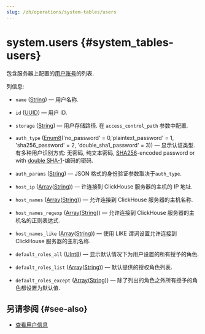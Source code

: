 ```yaml
---
slug: /zh/operations/system-tables/users
---
```

# system.users {#system_tables-users}

包含服务器上配置的[用户账号](../../operations/access-rights.md#user-account-management)的列表.

列信息:
-    `name` ([String](../../sql-reference/data-types/string.md)) — 用户名称.

-    `id` ([UUID](../../sql-reference/data-types/uuid.md)) — 用户 ID.

-    `storage` ([String](../../sql-reference/data-types/string.md)) — 用户存储路径. 在 `access_control_path` 参数中配置.

-    `auth_type` ([Enum8](../../sql-reference/data-types/enum.md)('no_password' = 0,'plaintext_password' = 1, 'sha256_password' = 2, 'double_sha1_password' = 3)) — 显示认证类型. 有多种用户识别方式: 无密码, 纯文本密码, [SHA256](https://ru.wikipedia.org/wiki/SHA-2)-encoded password or with [double SHA-1](https://ru.wikipedia.org/wiki/SHA-1)-编码的密码.

-    `auth_params` ([String](../../sql-reference/data-types/string.md)) — JSON 格式的身份验证参数取决于`auth_type`.

-    `host_ip` ([Array](../../sql-reference/data-types/array.md)([String](../../sql-reference/data-types/string.md))) — 许连接到 ClickHouse 服务器的主机的 IP 地址.

-    `host_names` ([Array](../../sql-reference/data-types/array.md)([String](../../sql-reference/data-types/string.md))) — 允许连接到 ClickHouse 服务器的主机名称.

-    `host_names_regexp` ([Array](../../sql-reference/data-types/array.md)([String](../../sql-reference/data-types/string.md))) — 允许连接到 ClickHouse 服务器的主机名的正则表达式.

-    `host_names_like` ([Array](../../sql-reference/data-types/array.md)([String](../../sql-reference/data-types/string.md))) — 使用 LIKE 谓词设置允许连接到 ClickHouse 服务器的主机名称.

-    `default_roles_all` ([UInt8](../../sql-reference/data-types/int-uint.md#uint-ranges)) — 显示默认情况下为用户设置的所有授予的角色.

-    `default_roles_list` ([Array](../../sql-reference/data-types/array.md)([String](../../sql-reference/data-types/string.md))) — 默认提供的授权角色列表.

-    `default_roles_except` ([Array](../../sql-reference/data-types/array.md)([String](../../sql-reference/data-types/string.md))) — 除了列出的角色之外所有授予的角色都设置为默认值.

## 另请参阅 {#see-also}

-   [查看用户信息](../../sql-reference/statements/show.md#show-users-statement)


